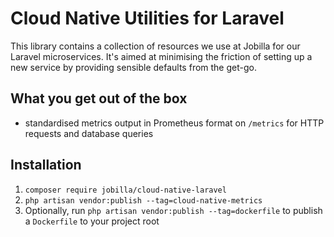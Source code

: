 # Cloud Native Utilities for Laravel

This library contains a collection of resources we use at Jobilla for our Laravel
microservices. It's aimed at minimising the friction of setting up a new service
by providing sensible defaults from the get-go.

## What you get out of the box

- standardised metrics output in Prometheus format on `/metrics` for HTTP requests and database queries

## Installation

1. `composer require jobilla/cloud-native-laravel`
1. `php artisan vendor:publish --tag=cloud-native-metrics`
1. Optionally, run `php artisan vendor:publish --tag=dockerfile` to publish a `Dockerfile`
   to your project root
